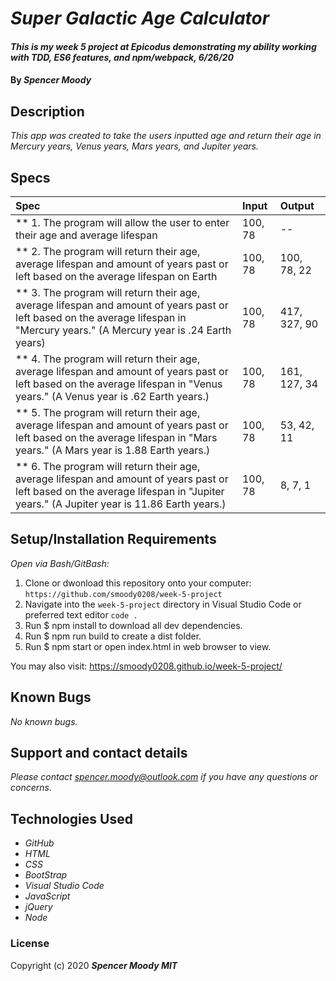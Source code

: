 # _Super Galactic Age Calculator_

#### _This is my week 5 project at Epicodus demonstrating my ability working with TDD, ES6 features, and npm/webpack, 6/26/20_

#### By _**Spencer Moody**_

## Description

_This app was created to take the users inputted age and return their age in Mercury years, Venus years, Mars years, and Jupiter years._

## Specs

| Spec | Input | Output |
| :-------------      | :------------- | :------------- |
| ** 1. The program will allow the user to enter their age and average lifespan | 100, 78 | -- |
| ** 2. The program will return their age, average lifespan and amount of years past or left based on the average lifespan on Earth | 100, 78 | 100, 78, 22 |
| ** 3. The program will return their age, average lifespan and amount of years past or left based on the average lifespan in "Mercury years." (A Mercury year is .24 Earth years) | 100, 78 | 417, 327, 90 |
| ** 4. The program will return their age, average lifespan and amount of years past or left based on the average lifespan in "Venus years." (A Venus year is .62 Earth years.) | 100, 78 | 161, 127, 34 |
| ** 5. The program will return their age, average lifespan and amount of years past or left based on the average lifespan in "Mars years." (A Mars year is 1.88 Earth years.)| 100, 78 | 53, 42, 11 |
| ** 6. The program will return their age, average lifespan and amount of years past or left based on the average lifespan in "Jupiter years." (A Jupiter year is 11.86 Earth years.) | 100, 78 | 8, 7, 1 |

## Setup/Installation Requirements

_Open via Bash/GitBash:_
1. Clone or dwonload this repository onto your computer:
`https://github.com/smoody0208/week-5-project`
2. Navigate into the `week-5-project` directory in Visual Studio Code or preferred text editor
`code .`
3. Run $ npm install to download all dev dependencies.
4. Run $ npm run build to create a dist folder.
5. Run $ npm start or open index.html in web browser to view.

You may also visit: https://smoody0208.github.io/week-5-project/

## Known Bugs

_No known bugs._

## Support and contact details

_Please contact spencer.moody@outlook.com if you have any questions or concerns._

## Technologies Used

* _GitHub_
* _HTML_
* _CSS_
* _BootStrap_
* _Visual Studio Code_
* _JavaScript_
* _jQuery_
* _Node_

### License

Copyright (c) 2020 **_Spencer Moody MIT_**